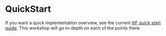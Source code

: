 # QuickStart

If you want a quick implementation overview, see the current [IIIF quick start guide](http://iiif.io/technical-details/). This workshop will go in-depth on each of the points there.

<!-- #todo:30 write a new quickstart guide -->
